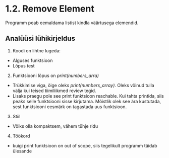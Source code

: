 # 1.2. Remove Element
Programm peab eemaldama listist kindla väärtusega elemendid.

## Analüüsi lühikirjeldus

1.	Koodi on lihtne lugeda:
- Alguses funktsioon
- Lõpus test

2.	Funktsiooni lõpus on *print(numbers_arra)*
- Trükkimise viga, õige oleks *print(numbers_array)*. Oleks võinud tulla välja kui teised tiimiliikmed review tegid.
- Lisaks praegu pole see print funktsioon reachable. Kui tahta printida, siis peaks selle funktsiooni sisse kirjutama. Mõistlik olek see ära kustutada, sest funktsiooni eesmärk on tagastada uus funktsioon.

3. Stiil
- Võiks olla kompaktsem, vähem tühje ridu

4. Töökord
- kuigi print funktsioon on out of scope, siis tegelikult programm täidab ülesande
